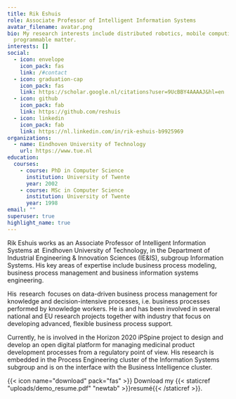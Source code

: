 ```yaml
---
title: Rik Eshuis
role: Associate Professor of Intelligent Information Systems
avatar_filename: avatar.png
bio: My research interests include distributed robotics, mobile computing and
  programmable matter.
interests: []
social:
  - icon: envelope
    icon_pack: fas
    link: /#contact
  - icon: graduation-cap
    icon_pack: fas
    link: https://scholar.google.nl/citations?user=9UcBBY4AAAAJ&hl=en
  - icon: github
    icon_pack: fab
    link: https://github.com/reshuis
  - icon: linkedin
    icon_pack: fab
    link: https://nl.linkedin.com/in/rik-eshuis-b9925969
organizations:
  - name: Eindhoven University of Technology
    url: https://www.tue.nl
education:
  courses:
    - course: PhD in Computer Science
      institution: University of Twente
      year: 2002
    - course: MSc in Computer Science
      institution: University of Twente
      year: 1998
email: ""
superuser: true
highlight_name: true
---
```

Rik Eshuis works as an Associate Professor of Intelligent Information Systems at  Eindhoven University of Technology, in the Department of  Industrial Engineering & Innovation Sciences (IE&IS), subgroup Information Systems. His key areas of expertise include business process modeling, business process management and business information systems engineering. 

His  research  focuses on data-driven business process management for knowledge and decision-intensive processes, i.e. business processes performed by knowledge workers. He is and has been involved in several national and EU research projects together with industry that focus on developing advanced, flexible business process support. 

Currently, he is involved in the Horizon 2020 iPSpine project to design and develop an open digital platform for managing medicinal product development processes from a regulatory point of view. His research is embedded in the Process Engineering cluster of the Information Systems subgroup and is on the interface with the Business Intelligence cluster.

{{< icon name="download" pack="fas" >}} Download my {{< staticref "uploads/demo_resume.pdf" "newtab" >}}resumé{{< /staticref >}}.